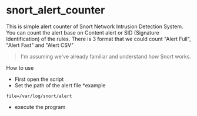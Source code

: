 # snort_alert_counter
This is simple alert counter of Snort Network Intrusion Detection System.
You can count the alert base on Content alert or SID (Signature Identification) of the rules.
There is 3 format that we could count "Alert Full", "Alert Fast" and "Alert CSV"
> I'm assuming we've already familiar and understand how Snort works.


How to use
* First open the script
* Set the path of the alert file *example
```
file=/var/log/snort/alert
```
* execute the program


